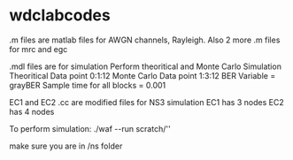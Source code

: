 # wdclabcodes
.m files are matlab files for AWGN channels, Rayleigh. 
Also 2 more .m files for mrc and egc 

.mdl files are for simulation 
Perform theoritical and Monte Carlo Simulation
Theoritical Data point 0:1:12 
Monte Carlo Data point 1:3:12 
BER Variable = grayBER 
Sample time for all blocks = 0.001

EC1 and EC2 .cc are modified files for NS3 simulation
EC1 has 3 nodes 
EC2 has 4 nodes 

To perform simulation: 
./waf --run scratch/'<filename _without_.CC>'
  
  
make sure you are in /ns folder 
